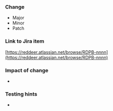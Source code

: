 ### Change
<!-- delete all but one -->
* Major <!-- breaking change, not backwards compatible -->
* Minor <!-- backwards compatible enhancement, new feature -->
* Patch <!-- backwards compatible fix -->

### Link to Jira item
[https://reddeer.atlassian.net/browse/RDPB-nnnn](https://reddeer.atlassian.net/browse/RDPB-nnnn)

### Impact of change
<!-- Significant design decisions -->
<!-- Affected components -->
* 

### Testing hints
<!-- Areas covered by automated tests -->
<!-- Areas vulnerable to regression errors because of this change -->
* 
